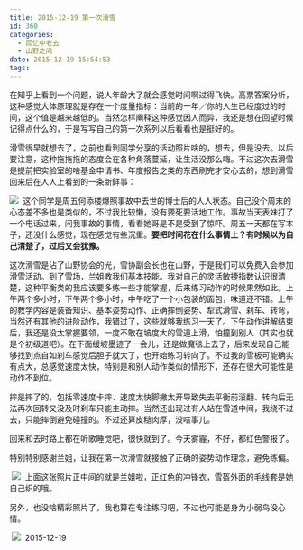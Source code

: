 ```yaml
---
title: 2015-12-19 第一次滑雪
id: 360
categories:
  - 回忆中老去
  - 山野之间
date: 2015-12-19 15:54:53
tags:
---
```


在知乎上看到一个问题，说人年龄大了就会感觉时间啊过得飞快。高票答案分析，这种感觉大体原理就是存在一个度量指标：当前的一年／你的人生已经度过的时间，这个值是越来越低的。当然怎样阐释这种感觉因人而异，我还是想在回望时候记得点什么的，于是写写自己的第一次系列以后看看也是挺好的。

滑雪很早就想去了，之前也看到同学分享的活动照片啥的，想去，但是没去。以后要注意，这种拖拖拖的态度会在各种角落蔓延，让生活没那么嗨。不过这次去滑雪是提前把实验室的啥基金申请书、年度报告之类的东西刷完才安心去的，想到滑雪回来后在人人上看到的一条新鲜事：

[![](http://www.formalscience.com/blog/wp-content/uploads/2015/12/img_0727.jpeg)](http://www.formalscience.com/blog/wp-content/uploads/2015/12/img_0727.jpeg)&nbsp;
这个同学是周五何添楼爆照事故中去世的博士后的人人状态。自己没个周末的心态差不多也是类似的，不过我比较懒，没有要死要活地工作。事故当天表妹打了一个电话过来，问我事故的事情，看看她哥是不是受到了惊吓。周五一天都在写本子，还没什么感觉，现在感觉有些沉重。**要把时间花在什么事情上？有时候以为自己清楚了，过后又会犹豫。**

这次滑雪是沾了山野协会的光，雪协副会长也在山野，于是我们可以免费入会参加滑雪活动。到了雪场，兰姐教我们基本技能。我对自己的灵活敏捷指数认识很清楚，这种平衡类的我应该要多练一些才能掌握，后来练习动作的时候果然如此。上午两个多小时，下午两个多小时，中午吃了一个小包装的面包，味道还不错。上午的教学内容是装备知识、基本姿势动作、正确摔倒姿势、犁式滑雪、刹车、转弯，当然还有其他的进阶动作，我错过了，这些就够我练习一天了。下午动作讲解结束后，我还是没太掌握要领，一度不敢在坡度大的雪道上滑，怕撞到别人（其实也就是个初级道吧）。在下面缓坡墨迹了一会儿，还是做魔毯上去了，后来发现自己能够找到点自如刹车感觉后胆子就大了，也开始练习转向了。不过我的雪板可能确实有点大，总感觉速度太快，特别是和别人动作类似的情形下，还存在很大可能性是动作不到位。

摔是摔了的，包括零速度卡摔、速度太快脚撇太开导致失去平衡前滚翻、转向后无法再次回转又没及时刹车只能主动摔。当然还出现过有人站在雪道中间，我绕不过去，只能摔倒避免碰撞的。不过还算皮糙肉厚，没啥事儿。

回来和去时路上都在听歌睡觉吧，很快就到了。今天雾霾，不好，都红色警报了。

特别特别感谢兰姐，让我在第一次滑雪就接触了正确的姿势动作理念，避免练偏。

&nbsp;[![](http://www.formalscience.com/blog/wp-content/uploads/2015/12/img_4992.jpeg)](http://www.formalscience.com/blog/wp-content/uploads/2015/12/img_4992.jpeg)&nbsp;
上面这张照片正中间的就是兰姐啦，正红色的冲锋衣，雪盔外面的毛线套是她自己织的哦。

另外，也没啥精彩照片了，我也算在专注练习吧，不过也可能是身为小弱鸟没心情。

&nbsp;[![](http://www.formalscience.com/blog/wp-content/uploads/2015/12/img_4994.jpeg)](http://www.formalscience.com/blog/wp-content/uploads/2015/12/img_4994.jpeg)&nbsp;
2015-12-19